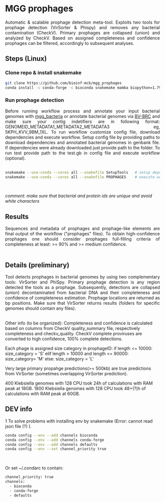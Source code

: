 # __MGG prophages__

<div align="justify">
Automatic & scalable prophage detection meta-tool. Exploits two tools for prophage detection (VirSorter & Phispy) and removes any bacterial contamination (CheckV). Primary prophages are collapsed (union) and analyzed by CheckV. Based on assigned completeness and confidence prophages can be filtered, accordingly to subsequent analyses.
</div>

## __Steps__ (Linux)

### Clone repo & install snakemake

```sh
git clone https://github.com/bioinf-mcb/mgg_prophages
conda install -c conda-forge -c bioconda snakemake mamba biopython=1.79 pathlib=1.0.1 pandas datetime
```

### Run prophage detection

<div align="justify">
Before running workflow process and annotate your input bacterial genomes with <a href="https://github.com/bioinf-mcb/mgg_bacteria">mgg_bacteria</a> or annotate bacterial genomes via <a href="https://www.bv-brc.org">BV-BRC</a> and make sure your contig indetifiers are in following format: GENOMEID_METADATA1_METADATA2_METADATA3 eg, 5KPH_KVV_9BM_1XL. To run workflow customize config file, download dependencies and execute workflow. Setup config file by providing paths to download dependencies and annotated bacterial genomes in genbank file. If dependencies were already downloaded just provide path to the folder. To run test provide path to the test.gb in config file and execute workflow (optional). <br><br>

```sh
snakemake --use-conda --cores all --snakefile SetupTools   # setup dependencies
snakemake --use-conda --cores all --snakefile PROPHAGES    # execute workflow
```

</div> <br>

*comment: make sure that bacterial and protein ids are unique and avoid white characters*


## Results

<div align="justify">
Sequences and metadata of prophages and prophage-like elements are final output of the workflow ("prophages" files).
To obtain high-confidence prophages one should consider prophages full-filling criteria of completeness at least:  >= 90% and >= medium confidence.
</div> <br>


## __Details__ (preliminary)

<div align="justify">
Tool detects prophages in bacterial genomes by using two complementary tools: VirSorter and PhiSpy. Primary prophage detection is any region detected the tools as a prophage. Subsequently, detections are collapsed (union) decontaminated from bacterial DNA and their completeness and confidence of completeness estimation. Prophage locations are returned as bp positions. Make sure that VirSorter returns results (folders for specific genomes should contain any files).
</div><br>

Other info (to be organized):
Completeness and confidence is calculated based on columns from CheckV quality_summary file, respectively completeness and checkv_quality. CheckV complete proviruses are converted to high confidence, 100% complete detections.

Each phage is assigned size category in prophageID:
if length <= 10000: size_category = 'S'
elif length > 10000 and length <= 90000: size_category= 'M'
else: size_category = 'L'

Very large primary propahge predictions(>= 500kb) are true predictions from VirSorter (sometimes overlapping VirSorter prediction).


400 Klebsiella genomes with 128 CPU took 24h of calculations with RAM peak at 18GB.
1800 Klebsiella genomes with 128 CPU took 48+(?)h of calculations with RAM peak at 60GB.


## __DEV info__


1 To solve problems with installing env by snakemake (Error: cannot read json file (?) ).

```sh
conda config --env --add channels bioconda
conda config --env --add channels conda-forge
conda config --env --add channels defaults
conda config --env --set channel_priority true
```
<br>

Or set ~/.condarc to contain: <br>

```sh
channel_priority: true
channels:
  - bioconda
  - conda-forge
  - defaults
```
